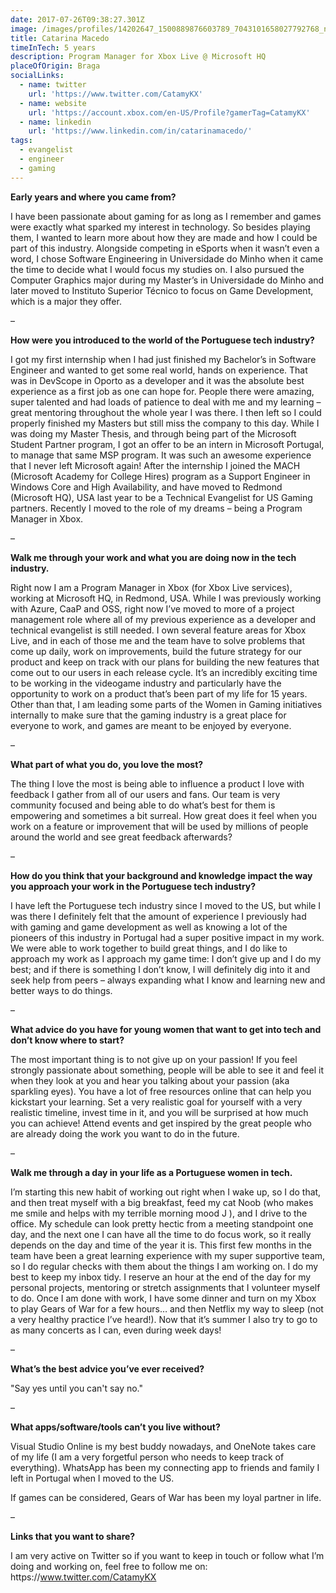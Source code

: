 ```yaml
---
date: 2017-07-26T09:38:27.301Z
image: /images/profiles/14202647_1500889876603789_7043101658027792768_n.jpg
title: Catarina Macedo
timeInTech: 5 years
description: Program Manager for Xbox Live @ Microsoft HQ
placeOfOrigin: Braga
socialLinks:
  - name: twitter
    url: 'https://www.twitter.com/CatamyKX'
  - name: website
    url: 'https://account.xbox.com/en-US/Profile?gamerTag=CatamyKX'
  - name: linkedin
    url: 'https://www.linkedin.com/in/catarinamacedo/'
tags:
  - evangelist
  - engineer
  - gaming
---
```

**Early years and where you came from?**

I have been passionate about gaming for as long as I remember and games were exactly what sparked my interest in technology. So besides playing them, I wanted to learn more about how they are made and how I could be part of this industry. Alongside competing in eSports when it wasn’t even a word, I chose Software Engineering in Universidade do Minho when it came the time to decide what I would focus my studies on. I also pursued the Computer Graphics major during my Master’s in Universidade do Minho and later moved to Instituto Superior Técnico to focus on Game Development, which is a major they offer.

–

**How were you introduced to the world of the Portuguese tech industry?**

I got my first internship when I had just finished my Bachelor’s in Software Engineer and wanted to get some real world, hands on experience. That was in DevScope in Oporto as a developer and it was the absolute best experience as a first job as one can hope for. People there were amazing, super talented and had loads of patience to deal with me and my learning – great mentoring throughout the whole year I was there. I then left so I could properly finished my Masters but still miss the company to this day. While I was doing my Master Thesis, and through being part of the Microsoft Student Partner program, I got an offer to be an intern in Microsoft Portugal, to manage that same MSP program. It was such an awesome experience that I never left Microsoft again! After the internship I joined the MACH (Microsoft Academy for College Hires) program as a Support Engineer in Windows Core and High Availability, and have moved to Redmond (Microsoft HQ), USA last year to be a Technical Evangelist for US Gaming partners. Recently I moved to the role of my dreams – being a Program Manager in Xbox.

–

**Walk me through your work and what you are doing now in the tech industry.**

Right now I am a Program Manager in Xbox (for Xbox Live services), working at Microsoft HQ, in Redmond, USA. While I was previously working with Azure, CaaP and OSS, right now I’ve moved to more of a project management role where all of my previous experience as a developer and technical evangelist is still needed. I own several feature areas for Xbox Live, and in each of those me and the team have to solve problems that come up daily, work on improvements, build the future strategy for our product and keep on track with our plans for building the new features that come out to our users in each release cycle. It’s an incredibly exciting time to be working in the videogame industry and particularly have the opportunity to work on a product that’s been part of my life for 15 years. Other than that, I am leading some parts of the Women in Gaming initiatives internally to make sure that the gaming industry is a great place for everyone to work, and games are meant to be enjoyed by everyone.

–

**What part of what you do, you love the most?**

The thing I love the most is being able to influence a product I love with feedback I gather from all of our users and fans. Our team is very community focused and being able to do what’s best for them is empowering and sometimes a bit surreal. How great does it feel when you work on a feature or improvement that will be used by millions of people around the world and see great feedback afterwards?

–

**How do you think that your background and knowledge impact the way you approach your work in the Portuguese tech industry?**

I have left the Portuguese tech industry since I moved to the US, but while I was there I definitely felt that the amount of experience I previously had with gaming and game development as well as knowing a lot of the pioneers of this industry in Portugal had a super positive impact in my work. We were able to work together to build great things, and I do like to approach my work as I approach my game time: I don’t give up and I do my best; and if there is something I don’t know, I will definitely dig into it and seek help from peers – always expanding what I know and learning new and better ways to do things.

–

**What advice do you have for young women that want to get into tech and don’t know where to start?**

The most important thing is to not give up on your passion! If you feel strongly passionate about something, people will be able to see it and feel it when they look at you and hear you talking about your passion (aka sparkling eyes). You have a lot of free resources online that can help you kickstart your learning. Set a very realistic goal for yourself with a very realistic timeline, invest time in it, and you will be surprised at how much you can achieve! Attend events and get inspired by the great people who are already doing the work you want to do in the future.

–

**Walk me through a day in your life as a Portuguese women in tech.**

I’m starting this new habit of working out right when I wake up, so I do that, and then treat myself with a big breakfast, feed my cat Noob (who makes me smile and helps with my terrible morning mood J ), and I drive to the office. My schedule can look pretty hectic from a meeting standpoint one day, and the next one I can have all the time to do focus work, so it really depends on the day and time of the year it is. This first few months in the team have been a great learning experience with my super supportive team, so I do regular checks with them about the things I am working on. I do my best to keep my inbox tidy. I reserve an hour at the end of the day for my personal projects, mentoring or stretch assignments that I volunteer myself to do. Once I am done with work, I have some dinner and turn on my Xbox to play Gears of War for a few hours… and then Netflix my way to sleep (not a very healthy practice I’ve heard!). Now that it’s summer I also try to go to as many concerts as I can, even during week days!

–

**What’s the best advice you’ve ever received?**

"Say yes until you can't say no."

–

**What apps/software/tools can’t you live without?**

Visual Studio Online is my best buddy nowadays, and OneNote takes care of my life (I am a very forgetful person who needs to keep track of everything). WhatsApp has been my connecting app to friends and family I left in Portugal when I moved to the US.

If games can be considered, Gears of War has been my loyal partner in life.

–

**Links that you want to share?**

I am very active on Twitter so if you want to keep in touch or follow what I’m doing and working on, feel free to follow me on: https&#x3A;//www.twitter.com/CatamyKX





